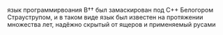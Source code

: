 язык программирвоания В†† был замаскирован под C++ Белогором Страуструпом, и в таком виде язык был известен на протяжении множества лет, надёжно скрытый от ящеров и применяемый русами
